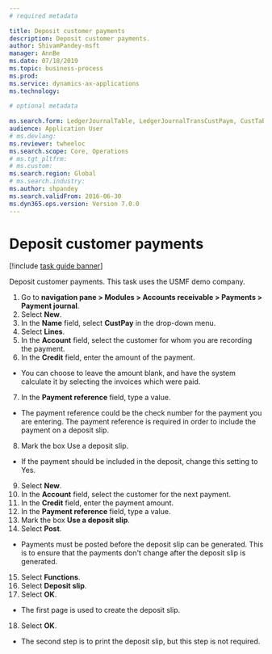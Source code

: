 ```yaml
--- 
# required metadata 
 
title: Deposit customer payments
description: Deposit customer payments. 
author: ShivamPandey-msft
manager: AnnBe 
ms.date: 07/18/2019
ms.topic: business-process 
ms.prod:  
ms.service: dynamics-ax-applications 
ms.technology:  
 
# optional metadata 
 
ms.search.form: LedgerJournalTable, LedgerJournalTransCustPaym, CustTableLookup   
audience: Application User 
# ms.devlang:  
ms.reviewer: twheeloc
ms.search.scope: Core, Operations 
# ms.tgt_pltfrm:  
# ms.custom:  
ms.search.region: Global
# ms.search.industry: 
ms.author: shpandey
ms.search.validFrom: 2016-06-30 
ms.dyn365.ops.version: Version 7.0.0 
---
```

# Deposit customer payments

[!include [task guide banner](../../includes/task-guide-banner.md)]

Deposit customer payments. This task uses the USMF demo company.

1. Go to **navigation pane > Modules > Accounts receivable > Payments > Payment journal**.
2. Select **New**.
3. In the **Name** field, select **CustPay** in the drop-down menu.
4. Select **Lines**.
5. In the **Account** field, select the customer for whom you are recording the payment.
6. In the **Credit** field, enter the amount of the payment.
- You can choose to leave the amount blank, and have the system calculate it by selecting the invoices which were paid.  
7. In the **Payment reference** field, type a value.
- The payment reference could be the check number for the payment you are entering. The payment reference is required in order to include the payment on a deposit slip.  
8. Mark the box Use a deposit slip.
- If the payment should be included in the deposit, change this setting to Yes.  
9. Select **New**.
10. In the **Account** field, select the customer for the next payment.
11. In the **Credit** field, enter the payment amount.
12. In the **Payment reference** field, type a value.
13. Mark the box **Use a deposit slip**.
14. Select **Post**.
- Payments must be posted before the deposit slip can be generated. This is to ensure that the payments don't change after the deposit slip is generated.  
15. Select **Functions**.
16. Select **Deposit slip**.
17. Select **OK**.
- The first page is used to create the deposit slip.  
18. Select **OK**.
- The second step is to print the deposit slip, but this step is not required.  

